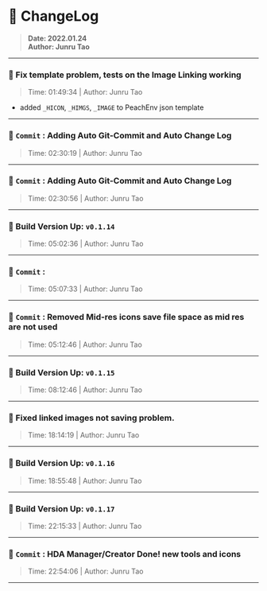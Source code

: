 # :hammer: ChangeLog
> __Date: 2022.01.24__<br>
> __Author: Junru Tao__<br>
---

### :electric_plug: Fix template problem, tests on the Image Linking working
> Time: 01:49:34 | Author: Junru Tao
- added `_HICON`, `_HIMGS`, `_IMAGE` to PeachEnv json template

---
### :electric_plug: `Commit` : Adding Auto Git-Commit and Auto Change Log
> Time: 02:30:19 | Author: Junru Tao
---
### :electric_plug: `Commit` : Adding Auto Git-Commit and Auto Change Log
> Time: 02:30:56 | Author: Junru Tao
---
### :electric_plug: Build Version Up: `v0.1.14`
> Time: 05:02:36 | Author: Junru Tao
---


### :electric_plug: `Commit` : 
> Time: 05:07:33 | Author: Junru Tao
---
### :electric_plug: `Commit` : Removed Mid-res icons save file space as mid res are not used
> Time: 05:12:46 | Author: Junru Tao
---
### :electric_plug: Build Version Up: `v0.1.15`
> Time: 08:12:46 | Author: Junru Tao
---
### :electric_plug: Fixed linked images not saving problem.
> Time: 18:14:19 | Author: Junru Tao


---


### :electric_plug: Build Version Up: `v0.1.16`
> Time: 18:55:48 | Author: Junru Tao
---


### :electric_plug: Build Version Up: `v0.1.17`
> Time: 22:15:33 | Author: Junru Tao
---


### :electric_plug: `Commit` : HDA Manager/Creator Done! new tools and icons
> Time: 22:54:06 | Author: Junru Tao
---
